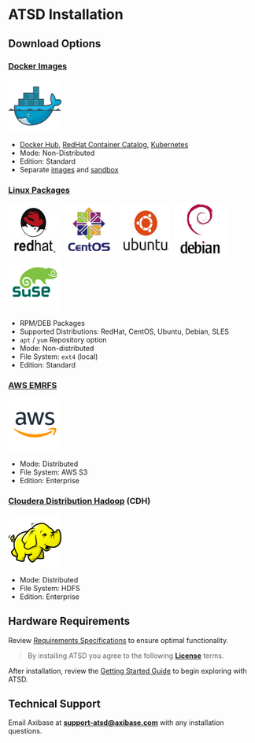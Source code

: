 # ATSD Installation

## Download Options

### [Docker Images](./images.md)

![](../images/docker1.png)

* [Docker Hub](https://hub.docker.com/r/axibase/atsd/), [RedHat Container Catalog](https://access.redhat.com/containers/?tab=overview#/registry.connect.redhat.com/axibase/atsd), [Kubernetes](https://axibase.com/docs/axibase-collector/installation-on-kubernetes.html)
* Mode: Non-Distributed
* Edition: Standard
* Separate [images](https://github.com/axibase/dockers/blob/master/README.md#axibase-time-series-database) and [sandbox](https://github.com/axibase/dockers/tree/atsd-sandbox#atsd-sandbox-docker-image)

### [Linux Packages](./packages.md)

![](../images/redhat.png) ![](../images/centos.png) ![](../images/ubuntu1.png) ![](../images/debian1.png) ![](../images/sles.png)

* RPM/DEB Packages
* Supported Distributions: RedHat, CentOS, Ubuntu, Debian, SLES
* `apt` / `yum` Repository option
* Mode: Non-distributed
* File System: `ext4` (local)
* Edition: Standard

### [AWS EMRFS](./aws-emr-s3.md)

![](../images/aws3.png)

* Mode: Distributed
* File System: AWS S3
* Edition: Enterprise

### [Cloudera Distribution Hadoop](./cloudera.md) (CDH)

![](../images/hadoop.png)

* Mode: Distributed
* File System: HDFS
* Edition: Enterprise

## Hardware Requirements

Review [Requirements Specifications](./requirements.md) to ensure optimal functionality.

> By installing ATSD you agree to the following **[License](../axibase_tsd_se_license.pdf)** terms.

After installation, review the [Getting Started Guide](../tutorials/getting-started.md) to begin exploring with ATSD.

## Technical Support

Email Axibase at **support-atsd@axibase.com** with any installation questions.
